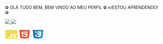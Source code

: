 &#10047; OLÁ TUDO BEM, BEM VINDO AO MEU PERFIL &#10047;
 n/ESTOU APRENDENDO! &#10047;
 <div>
   <a href="https://github.com/heloisa-faria">
   <img height="140em" src="https://github-readme-stats.vercel.app/api?username=heloisa-faria&show_icons=true&theme=panda&include_all_commits=true&count_private=true"/>
   <img height="140em" src="https://github-readme-stats.vercel.app/api/top-langs/?username=heloisa-faria&layout=compact&langs_count=6&theme=panda"/>
</div>
    
<div style="display: inline_block"><br>
  <img align="center" alt="Js" height="30" width="40" src="https://raw.githubusercontent.com/devicons/devicon/master/icons/javascript/javascript-plain.svg">
  <img align="center" alt="HTML" height="30" width="40" src="https://raw.githubusercontent.com/devicons/devicon/master/icons/html5/html5-original.svg">
  <img align="center" alt="CSS" height="30" width="40" src="https://raw.githubusercontent.com/devicons/devicon/master/icons/css3/css3-original.svg">
</div>
 

